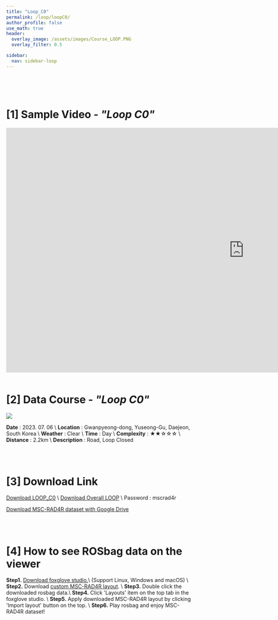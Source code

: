 ```yaml
---
title: "Loop_C0"
permalink: /loop/loopC0/
author_profile: false
use_math: true
header:
  overlay_image: /assets/images/Course_LOOP.PNG
  overlay_filter: 0.5

sidebar:
  nav: sidebar-loop
---
```


<br/>
<br/>
<br/>



# [1] Sample Video - *"Loop C0"*

<iframe width="1280" height="660" src="https://www.youtube.com/embed/RQzh8bRLGU0" title="LOOP C0" frameborder="0" allow="accelerometer; autoplay; clipboard-write; encrypted-media; gyroscope; picture-in-picture; web-share" allowfullscreen></iframe>

<br/>
<br/>

# [2] Data Course - *"Loop C0"*
<!-- ![ ](https://drive.google.com/uc?id=1qSDmSWqNHOo8p6kwQdDozKluvEU6t5Nw) -->
![ ](/assets/images_gitblog/Course_LOOP_C.PNG)

**Date** : 2023. 07. 06 \\
**Location** : Gwanpyeong-dong, Yuseong-Gu, Daejeon, South Korea \\
**Weather** : Clear     \\
**Time** : Day          \\
**Complexity** : ★★☆☆☆  \\
**Distance** : 2.2km    \\
**Description** : Road, Loop Closed


<br/>
<br/>


# [3] Download Link
[Download LOOP_C0](http://gofile.me/70cMI/reTEhCuPC) \\
[Download Overall LOOP](http://gofile.me/70cMI/hGzxi6Ijs) \\
Password : mscrad4r 

[Download MSC-RAD4R dataset with Google Drive](https://drive.google.com/drive/folders/1wCoiC4WzlgyLCSZMaYEdFcTqjOc0IkGQ?usp=drive_link)


<br/>
<br/>


# [4] How to see ROSbag data on the viewer
**Step1.** [Download foxglove studio.](https://foxglove.dev/)\\
(Support Linux, Windows and macOS) \\
**Step2.** Download [custom MSC-RAD4R layout](http://gofile.me/70cMI/IrAjZ6S4M). \\
**Step3.** Double click the downloaded rosbag data.\\
**Step4.** Click 'Layouts' item on the top tab in the foxglove studio. \\
**Step5.** Apply downloaded MSC-RAD4R layout by clicking 'Import layout' button on the top. \\
**Step6.** Play rosbag and enjoy MSC-RAD4R dataset!
<br/>
<br/>



